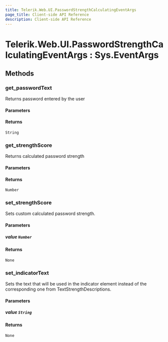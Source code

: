 ```yaml
---
title: Telerik.Web.UI.PasswordStrengthCalculatingEventArgs
page_title: Client-side API Reference
description: Client-side API Reference
---
```


# Telerik.Web.UI.PasswordStrengthCalculatingEventArgs : Sys.EventArgs 

## Methods

###  get_passwordText
Returns password entered by the user
#### Parameters
#### Returns
`String` 

###  get_strengthScore
Returns calculated password strength
#### Parameters
#### Returns
`Number` 

###  set_strengthScore
Sets custom calculated password strength.
#### Parameters
##### value `Number`
#### Returns
`None` 

###  set_indicatorText
Sets the text that will be used in the indicator element instead of the corresponding one from TextStrengthDescriptions.
#### Parameters
##### value `String`
#### Returns
`None` 
